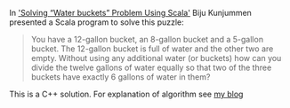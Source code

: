 
In ['Solving “Water buckets” Problem Using Scala'](http://java.dzone.com/articles/solving-water-buckets-problem)  Biju Kunjummen presented a Scala program to solve this puzzle:
> You have a 12-gallon bucket, an 8-gallon bucket and a 5-gallon bucket. The 12-gallon bucket is full of water and the other two are empty. Without using any additional water (or buckets) how can you divide the twelve gallons of water equally so that two of the three buckets have exactly 6 gallons of water in them?

This is a C++ solution.  For explanation of algorithm see [my blog](http://thesundayprogrammer.wordpress.com/2015/01/12/water-buckets-problem/)
